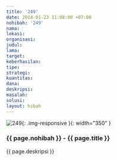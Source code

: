 ```yaml
---
title: '249'
date: 2014-01-23 11:08:00 +07:00
nohibah: '249'
nama: 
lokasi: 
organisasi: 
judul: 
lama: 
target: 
keberhasilan: 
tipe: 
strategi: 
kuantitas: 
dana: 
deskripsi: 
masalah: 
solusi: 
layout: hibah
---
```


![249](/static/img/hibahcms/249.png){: .img-responsive }{: width="350" }

### {{ page.nohibah }} - {{ page.title }}

{{ page.deskripsi }}
